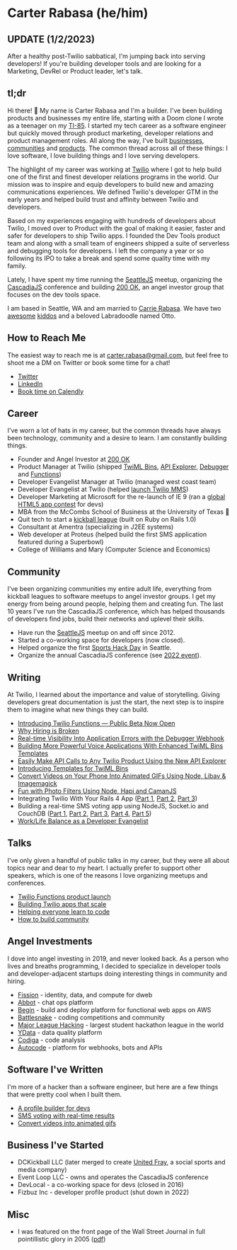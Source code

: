 # Carter Rabasa (he/him)

## UPDATE (1/2/2023)

After a healthy post-Twilio sabbatical, I'm jumping back into serving developers! If you're building developer tools and are looking for a Marketing, DevRel or Product leader, let's talk.

## tl;dr

Hi there! 👋 My name is Carter Rabasa and I'm a builder. I've been building products and businesses my entire life, starting with a Doom clone I wrote as a teenager on my [TI-85](https://en.wikipedia.org/wiki/TI-85). I started my tech career as a software engineer but quickly moved through product marketing, developer relations and product management roles. All along the way, I've built [businesses](https://unitedfray.com/), [communities](https://2022.cascadiajs.com/) and [products](https://fizbuz.com/). The common thread across all of these things: I love software, I love building things and I love serving developers.

The highlight of my career was working at [Twilio](https://twilio.com) where I got to help build one of the first and finest developer relations programs in the world. Our mission was to inspire and equip developers to build new and amazing communications experiences. We defined Twilio's developer GTM in the early years and helped build trust and affinity between Twilio and developers.
  
Based on my experiences engaging with hundreds of developers about Twilio, I moved over to Product with the goal of making it easier, faster and safer for developers to ship Twilio apps. I founded the Dev Tools product team and along with a small team of engineers shipped a suite of serverless and debugging tools for developers. I left the company a year or so following its IPO to take a break and spend some quality time with my family.

Lately, I have spent my time running the [SeattleJS](https://seattlejs.com) meetup, organizing the [CascadiaJS](https://2022.cascadiajs.com) conference and building [200 OK](https://200ok.vc), an angel investor group that focuses on the dev tools space.

I am based in Seattle, WA and am married to [Carrie Rabasa](https://carrie.rabasa.com/). We have two [awesome](https://www.geekwire.com/2018/will-8-year-old-girl-stick-coding-fun-project-dad-attracts-gifts-tech-community/) [kiddos](https://bit.ly/girl_scout_cookies_emily) and a beloved Labradoodle named Otto.

## How to Reach Me

The easiest way to reach me is at carter.rabasa@gmail.com, but feel free to shoot me a DM on Twitter or book some time for a chat!

- [Twitter](https://twitter.com/crtr0)
- [LinkedIn](https://www.linkedin.com/in/carterrabasa/)
- [Book time on Calendly](https://calendly.com/carter-rabasa)

## Career

I've worn a lot of hats in my career, but the common threads have always been technology, community and a desire to learn. I am constantly building things.

- Founder and Angel Investor at [200 OK](https://200ok.vc)
- Product Manager at Twilio (shipped [TwiML Bins](https://www.twilio.com/docs/serverless/twiml-bins), [API Explorer](https://www.twilio.com/blog/2011/08/announcing-the-twilio-api-explorer-2.html), [Debugger](https://www.twilio.com/blog/2017/02/real-time-visibility-into-application-errors-with-the-debugger-webhook.html) and [Functions](https://www.twilio.com/blog/2017/05/introducing-twilio-functions.html))
- Developer Evangelist Manager at Twilio (managed west coast team)
- Developer Evangelist at Twilio (helped [launch Twilio MMS](https://www.twilio.com/press/releases/twilio-unlocks-mms-for-developers-and-businesses))
- Developer Marketing at Microsoft for the re-launch of IE 9 (ran a [global HTML5 app contest](https://thenextweb.com/news/microsoft-hosting-40000-contest-to-promote-html5-development) for devs)
- MBA from the McCombs School of Business at the University of Texas 🤘
- Quit tech to start a [kickball league](https://dcfray.com/sport/kickball/) (built on Ruby on Rails 1.0)
- Consultant at Amentra (specializing in J2EE systems)
- Web developer at Proteus (helped build the first SMS application featured during a Superbowl)
- College of Williams and Mary (Computer Science and Economics)

## Community

I've been organizing communities my entire adult life, everything from kickball leagues to software meetups to angel investor groups. I get my energy from being around people, helping them and creating fun. The last 10 years I've run the CascadiaJS conference, which has helped thousands of developers find jobs, build their networks and uplevel their skills.

- Have run the [SeattleJS](https://seattlejs.com) meetup on and off since 2012.
- Started a co-working space for developers (now closed).
- Helped organize the first [Sports Hack Day](https://www.geekwire.com/2013/sports-hack-day-diary-lessons-learned-journalist-hackathon/) in Seattle.
- Organize the annual CascadiaJS conference (see [2022 event](https://2022.cascadiajs.com)).


## Writing

At Twilio, I learned about the importance and value of storytelling. Giving developers great documentation is just the start, the next step is to inspire them to imagine what new things they can build.

- [Introducing Twilio Functions — Public Beta Now Open](https://www.twilio.com/blog/2017/05/introducing-twilio-functions.html)
- [Why Hiring is Broken](https://medium.com/@carter.rabasa/the-last-inefficient-market-7d1d947e6360)
- [Real-time Visibility Into Application Errors with the Debugger Webhook](https://www.twilio.com/blog/2017/02/real-time-visibility-into-application-errors-with-the-debugger-webhook.html)
- [Building More Powerful Voice Applications With Enhanced TwiML Bins Templates](https://www.twilio.com/blog/2017/02/building-more-powerful-voice-applications-with-enhanced-twiml-bins-templates.html)
- [Easily Make API Calls to Any Twilio Product Using the New API Explorer](https://www.twilio.com/blog/2017/02/easily-make-api-calls-to-any-twilio-product-using-the-new-api-explorer.html)
- [Introducing Templates for TwiML Bins](https://www.twilio.com/blog/2016/10/introducing-templates-for-twiml-bins.html)
- [Convert Videos on Your Phone Into Animated GIFs Using Node, Libav & Imagemagick](https://www.twilio.com/blog/2014/10/convert-videos-on-your-phone-into-animated-gifs-using-node-libav-and-imagemagick.html)
- [Fun with Photo Filters Using Node, Hapi and CamanJS](https://www.twilio.com/blog/2014/11/phonestagram-fun-with-photo-filters-using-node-hapi-and-camanjs.html)
- Integrating Twilio With Your Rails 4 App ([Part 1](https://www.twilio.com/blog/2014/02/twilio-on-rails-integrating-twilio-with-your-rails-4-app.html), [Part 2](https://www.twilio.com/blog/2014/10/twilio-on-rails-part-2-rails-4-app-sending-sms-mms.html), [Part 3](https://www.twilio.com/blog/2015/01/twilio-on-rails-part-3-adding-contextual-voip-using-webrtc-to-your-rails-4-app.html))
- Building a real-time SMS voting app using NodeJS, Socket.io and CouchDB ([Part 1](http://www.twilio.com/blog/2012/09/building-a-real-time-sms-voting-app-part-1-node-js-couchdb.html), [Part 2](http://www.twilio.com/blog/2012/12/building-a-real-time-sms-voting-app-part-2-socket-io-and-highcharts-js.html), [Part 3](http://www.twilio.com/blog/2013/01/building-a-real-time-sms-voting-app-part-3-scaling-node-js-and-couchdb.html), [Part 4](https://www.twilio.com/blog/2013/08/votr-part-4-angularjs-and-authentication-with-couchdb.html), [Part 5](https://www.twilio.com/blog/2013/12/votr-part-5-angularjs-crud-restful-apis.html))
- [Work/Life Balance as a Developer Evangelist](https://carter.rabasa.com/2012/07/17/how-to-balance-hustling-and-family)

## Talks

I've only given a handful of public talks in my career, but they were all about topics near and dear to my heart. I actually prefer to support other speakers, which is one of the reasons I love organizing meetups and conferences.

- [Twilio Functions product launch](https://www.youtube.com/watch?v=PKodXk6L5Eo)
- [Building Twilio apps that scale](https://www.youtube.com/watch?v=3O_jnb-53f4)
- [Helping everyone learn to code](https://www.youtube.com/watch?v=pHJRELG31dE)
- [How to build community](https://www.youtube.com/watch?v=UaWTrMX0MY8)

## Angel Investments

I dove into angel investing in 2019, and never looked back. As a person who lives and breaths programming, I decided to specialize in developer tools and developer-adjacent startups doing interesting things in community and hiring.

- [Fission](https://fission.codes/) - identity, data, and compute for dweb
- [Abbot](https://ab.bot/) - chat ops platform
- [Begin](https://begin.com) - build and deploy platform for functional web apps on AWS
- [Battlesnake](https://play.battlesnake.com/) - coding competitions and community
- [Major League Hacking](https://mlh.io/) - largest student hackathon league in the world
- [YData](https://ydata.ai/) - data quality platform
- [Codiga](https://www.codiga.io/) - code analysis
- [Autocode](https://autocode.com/) - platform for webhooks, bots and APIs

## Software I've Written

I'm more of a hacker than a software engineer, but here are a few things that were pretty cool when I built them.

- [A profile builder for devs](http://fizbuz.com)
- [SMS voting with real-time results](https://github.com/crtr0/votr-part5)
- [Convert videos into animated gifs](https://github.com/crtr0/gifit)

## Business I've Started

- DCKickball LLC (later merged to create [United Fray](https://unitedfray.com/), a social sports and media company)
- Event Loop LLC - owns and operates the CascadiaJS conference
- DevLocal - a co-working space for devs (closed in 2016)
- Fizbuz Inc - developer profile product (shut down in 2022)

## Misc

- I was featured on the front page of the Wall Street Journal in full pointillistic glory in 2005 ([pdf](https://github.com/crtr0/crtr0/blob/main/wsj-kickball.pdf))

<!---
crtr0/crtr0 is a ✨ special ✨ repository because its `README.md` (this file) appears on your GitHub profile.
You can click the Preview link to take a look at your changes.
--->
